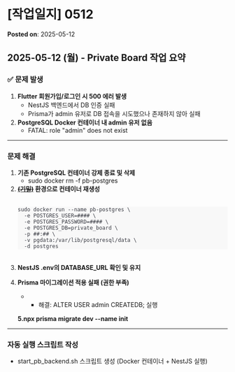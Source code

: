# [작업일지] 0512
**Posted on**: 2025-05-12

<h2>  2025-05-12 (월) - Private Board 작업 요약</h2>
<h3>✅ 문제 발생</h3>
<ol>
<li><b>Flutter 회원가입/로그인 시 500 에러 발생</b>
<ul>
<li>NestJS 백엔드에서 DB 인증 실패</li>
<li>Prisma가 admin 유저로 DB 접속을 시도했으나 존재하지 않아 실패</li>
</ul>
</li>
<li><b>PostgreSQL Docker 컨테이너 내 admin 유저 없음</b>
<ul>
<li>FATAL: role "admin" does not exist</li>
</ul>
</li>
</ol>
<hr />
<h3>  문제 해결</h3>
<ol>
<li><b>기존 PostgreSQL 컨테이너 강제 종료 및 삭제</b>
<ul>
<li>sudo docker rm -f pb-postgres</li>
</ul>
</li>
<li><b><u><span style="text-decoration: line-through;">(기밀)</span></u> 환경으로 컨테이너 재생성</b>
<div>&nbsp;</div>
<pre id="code_1747054663355" style="background-color: #f8f8f8; color: #383a42; text-align: start;"><code>sudo docker run --name pb-postgres \
  -e POSTGRES_USER=#### \
  -e POSTGRES_PASSWORD=#### \
  -e POSTGRES_DB=private_board \
  -p ##:## \
  -v pgdata:/var/lib/postgresql/data \
  -d postgres</code></pre>
<b><br /></b></li>
<li><b>NestJS .env의 DATABASE_URL 확인 및 유지</b></li>
<li>
<div>
<p><b>Prisma 마이그레이션 적용 실패 (권한 부족)</b></p>
<ul>
<li>
<ul>
<li>해결: ALTER USER admin CREATEDB; 실행</li>
</ul>
</li>
</ul>
<p><b>5.npx prisma migrate dev --name init </b></p>
</div>
</li>
</ol>
<hr />
<h3>  자동 실행 스크립트 작성</h3>
<ul>
<li>start_pb_backend.sh 스크립트 생성 (Docker 컨테이너 + NestJS 실행)</li>
</ul>